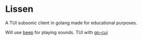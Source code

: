 # Lissen

A TUI subsonic client in golang made for educational purposes.

Will use [beep](https://github.com/gopxl/beep) for playing sounds.
TUI with [go-cui](https://github.com/jroimartin/gocui)
